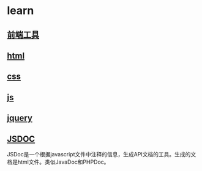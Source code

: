 # learn
## [前端工具]('./front-end-tool.md')
## [html]('./html/html-outline.md')
## [css]('./css/css-outline.md')
## [js]('./js/js-outline.md')
## [jquery]('./jquery/jquery-outline.md')
## [JSDOC]('./JSDoc')
JSDoc是一个根据javascript文件中注释的信息，生成API文档的工具。生成的文档是html文件。类似JavaDoc和PHPDoc。



